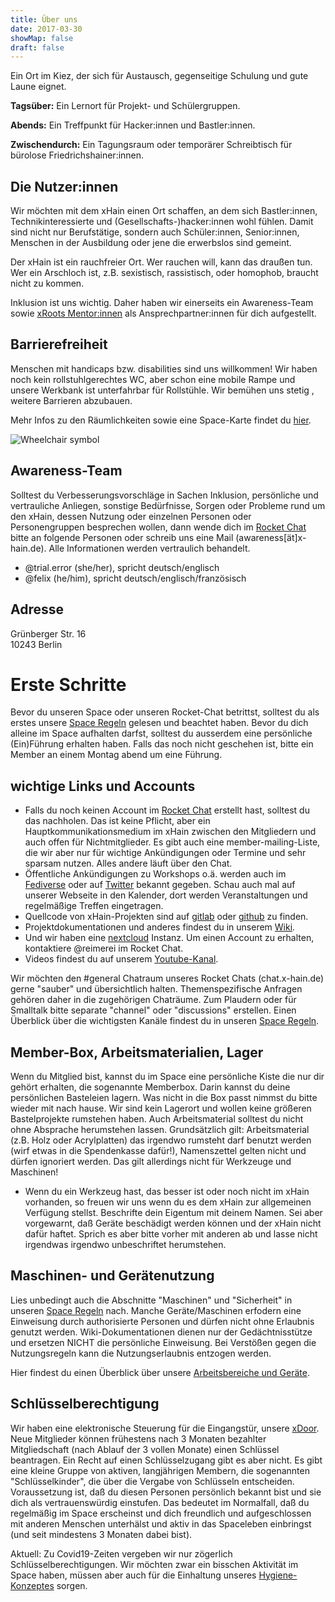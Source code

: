 ```yaml
---
title: Über uns
date: 2017-03-30
showMap: false
draft: false
---
```


Ein Ort im Kiez, der sich für Austausch, gegenseitige Schulung und gute Laune eignet. 

**Tagsüber:** Ein Lernort für Projekt- und Schülergruppen.

**Abends:** Ein Treffpunkt für Hacker:innen und Bastler:innen.

**Zwischendurch:** Ein Tagungsraum oder temporärer Schreibtisch für bürolose Friedrichshainer:innen.


## Die Nutzer:innen

Wir möchten mit dem xHain einen Ort schaffen, an dem sich Bastler:innen, Technikinteressierte und (Gesellschafts-)hacker:innen wohl fühlen.
Damit sind nicht nur Berufstätige, sondern auch Schüler:innen, Senior:innen, Menschen in der Ausbildung oder jene die erwerbslos sind gemeint.

Der xHain ist ein rauchfreier Ort. Wer rauchen will, kann das draußen tun.
Wer ein Arschloch ist, z.B. sexistisch, rassistisch, oder homophob, braucht nicht zu kommen.

Inklusion ist uns wichtig. Daher haben wir einerseits ein Awareness-Team sowie <a href="https://wiki.x-hain.de/de/xHain/xRoots" target="_blank">xRoots Mentor:innen</a> als Ansprechpartner:innen für dich aufgestellt.

## Barrierefreiheit
Menschen mit handicaps bzw. disabilities sind uns willkommen! Wir haben noch kein rollstuhlgerechtes WC, aber schon eine mobile Rampe und unsere Werkbank ist unterfahrbar für Rollstühle. Wir bemühen uns stetig , weitere Barrieren abzubauen.

Mehr Infos zu den Räumlichkeiten sowie eine Space-Karte findet du <a href="https://wiki.x-hain.de/de/xHain/rooms-and-equipment" target="_blank">hier</a>.

<img alt="Wheelchair symbol" src="/images/icons/accessible.svg" class="icon" />

## Awareness-Team
Solltest du Verbesserungsvorschläge in Sachen Inklusion, persönliche und vertrauliche Anliegen, sonstige Bedürfnisse, Sorgen oder Probleme rund um den xHain, dessen Nutzung oder einzelnen Personen oder Personengruppen besprechen wollen, dann wende dich im <a href="https://chat.x-hain.de" target="_blank">Rocket Chat</a> bitte an folgende Personen oder schreib uns eine Mail (awareness[ät]x-hain.de). Alle Informationen werden vertraulich behandelt.

- @trial.error (she/her), spricht deutsch/englisch
- @felix (he/him), spricht deutsch/englisch/französisch

## Adresse
Grünberger Str. 16\
10243 Berlin

# Erste Schritte
Bevor du unseren Space oder unseren Rocket-Chat betrittst, solltest du als erstes unsere <a href="https://wiki.x-hain.de/de/xHain/spacerules" target="_blank">Space Regeln</a> gelesen und beachtet haben. Bevor du dich alleine im Space aufhalten darfst, solltest du ausserdem eine persönliche (Ein)Führung erhalten haben. Falls das noch nicht geschehen ist, bitte ein Member an einem Montag abend um eine Führung.

## wichtige Links und Accounts
- Falls du noch keinen Account im <a href="https://chat.x-hain.de" target="_blank">Rocket Chat</a> erstellt hast, solltest du das nachholen. Das ist keine Pflicht, aber ein Hauptkommunikationsmedium im xHain zwischen den Mitgliedern und auch offen für Nichtmitglieder. Es gibt auch eine member-mailing-Liste, die wir aber nur für wichtige Ankündigungen oder Termine und sehr sparsam nutzen. Alles andere läuft über den Chat.
- Öffentliche Ankündigungen zu Workshops o.ä. werden auch im <a href="https://chaos.social/@xhain_hackspace" target="_blank">Fediverse</a> oder auf <a href="https://twitter.com/xHain_hackspace" target="_blank">Twitter</a> bekannt gegeben. Schau auch mal auf unserer Webseite in den Kalender, dort werden Veranstaltungen und regelmäßige Treffen eingetragen.
- Quellcode von xHain-Projekten sind auf <a href="https://gitlab.com/xHain-hackspace" target="_blank">gitlab</a> oder <a href="https://gitlab.com/xHain-hackspace" target="_blank">github</a> zu finden.
- Projektdokumentationen und anderes findest du in unserem <a href="https://wiki.x-hain.de" target="_blank">Wiki</a>. 
- Und wir haben eine <a href="https://files.x-hain.de" target="_blank">nextcloud</a> Instanz. Um einen Account zu erhalten, kontaktiere @reimerei im Rocket Chat.
- Videos findest du auf unserem <a href="https://www.youtube.com/channel/UCndtqJj4CxWpn2PDdBE6q8g" target="_blank">Youtube-Kanal</a>.

Wir möchten den #general Chatraum unseres Rocket Chats (chat.x-hain.de) gerne "sauber" und übersichtlich halten. Themenspezifische Anfragen gehören daher in die zugehörigen Chaträume. Zum Plaudern oder für Smalltalk bitte separate "channel" oder "discussions" erstellen. Einen Überblick über die wichtigsten Kanäle findest du in unseren <a href="https://wiki.x-hain.de/de/xHain/spacerules#rocket-chat" target="_blank">Space Regeln</a>.

## Member-Box, Arbeitsmaterialien, Lager
Wenn du Mitglied bist, kannst du im Space eine persönliche Kiste die nur dir gehört erhalten, die sogenannte Memberbox. Darin kannst du deine persönlichen Basteleien lagern. Was nicht in die Box passt nimmst du bitte wieder mit nach hause. Wir sind kein Lagerort und wollen keine größeren Bastelprojekte rumstehen haben. Auch Arbeitsmaterial solltest du nicht ohne Absprache herumstehen lassen. Grundsätzlich gilt: Arbeitsmaterial (z.B. Holz oder Acrylplatten) das irgendwo rumsteht darf benutzt werden (wirf etwas in die Spendenkasse dafür!), Namenszettel gelten nicht und dürfen ignoriert werden. Das gilt allerdings nicht für Werkzeuge und Maschinen!

- Wenn du ein Werkzeug hast, das besser ist oder noch nicht im xHain vorhanden, so freuen wir uns wenn du es dem xHain zur allgemeinen Verfügung stellst. Beschrifte dein Eigentum mit deinem Namen. Sei aber vorgewarnt, daß Geräte beschädigt werden können und der xHain nicht dafür haftet. Sprich es aber bitte vorher mit anderen ab und lasse nicht irgendwas irgendwo unbeschriftet herumstehen.

## Maschinen- und Gerätenutzung
Lies unbedingt auch die Abschnitte "Maschinen" und "Sicherheit" in unseren <a href="https://wiki.x-hain.de/de/xHain/spacerules" target="_blank">Space Regeln</a> nach. Manche Geräte/Maschinen erfodern eine Einweisung durch authorisierte Personen und dürfen nicht ohne Erlaubnis genutzt werden. Wiki-Dokumentationen dienen nur der Gedächtnisstütze und ersetzen NICHT die persönliche Einweisung. Bei Verstößen gegen die Nutzungsregeln kann die Nutzungserlaubnis entzogen werden.

Hier findest du einen Überblick über unsere <a href="https://wiki.x-hain.de/de/xHain/rooms-and-equipment" target="_blank">Arbeitsbereiche und Geräte</a>.

## Schlüsselberechtigung
Wir haben eine elektronische Steuerung für die Eingangstür, unsere <a href="https://wiki.x-hain.de/de/Infrastructure/xDoor" target="_blank">xDoor</a>. Neue Mitglieder können frühestens nach 3 Monaten bezahlter Mitgliedschaft (nach Ablauf der 3 vollen Monate) einen Schlüssel beantragen. Ein Recht auf einen Schlüsselzugang gibt es aber nicht. Es gibt eine kleine Gruppe von aktiven, langjährigen Membern, die sogenannten "Schlüsselkinder", die über die Vergabe von Schlüsseln entscheiden. Voraussetzung ist, daß du diesen Personen persönlich bekannt bist und sie dich als vertrauenswürdig einstufen. Das bedeutet im Normalfall, daß du regelmäßig im Space erscheinst und dich freundlich und aufgeschlossen mit anderen Menschen unterhälst und aktiv in das Spaceleben einbringst (und seit mindestens 3 Monaten dabei bist).

Aktuell: Zu Covid19-Zeiten vergeben wir nur zögerlich Schlüsselberechtigungen. Wir möchten zwar ein bisschen Aktivität im Space haben, müssen aber auch für die Einhaltung unseres <a href="https://wiki.x-hain.de/de/xHain/hygiene-konzept" target="_blank">Hygiene-Konzeptes</a> sorgen.

